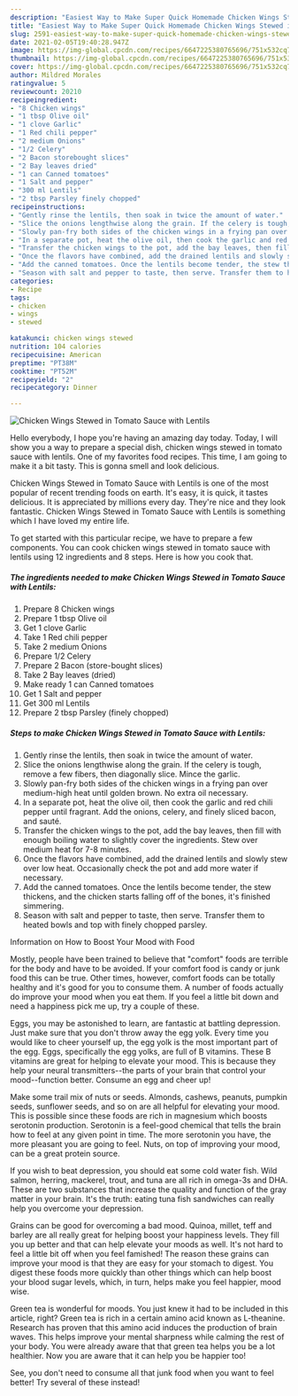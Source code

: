 ```yaml
---
description: "Easiest Way to Make Super Quick Homemade Chicken Wings Stewed in Tomato Sauce with Lentils"
title: "Easiest Way to Make Super Quick Homemade Chicken Wings Stewed in Tomato Sauce with Lentils"
slug: 2591-easiest-way-to-make-super-quick-homemade-chicken-wings-stewed-in-tomato-sauce-with-lentils
date: 2021-02-05T19:40:28.947Z
image: https://img-global.cpcdn.com/recipes/6647225380765696/751x532cq70/chicken-wings-stewed-in-tomato-sauce-with-lentils-recipe-main-photo.jpg
thumbnail: https://img-global.cpcdn.com/recipes/6647225380765696/751x532cq70/chicken-wings-stewed-in-tomato-sauce-with-lentils-recipe-main-photo.jpg
cover: https://img-global.cpcdn.com/recipes/6647225380765696/751x532cq70/chicken-wings-stewed-in-tomato-sauce-with-lentils-recipe-main-photo.jpg
author: Mildred Morales
ratingvalue: 5
reviewcount: 20210
recipeingredient:
- "8 Chicken wings"
- "1 tbsp Olive oil"
- "1 clove Garlic"
- "1 Red chili pepper"
- "2 medium Onions"
- "1/2 Celery"
- "2 Bacon storebought slices"
- "2 Bay leaves dried"
- "1 can Canned tomatoes"
- "1 Salt and pepper"
- "300 ml Lentils"
- "2 tbsp Parsley finely chopped"
recipeinstructions:
- "Gently rinse the lentils, then soak in twice the amount of water."
- "Slice the onions lengthwise along the grain. If the celery is tough, remove a few fibers, then diagonally slice. Mince the garlic."
- "Slowly pan-fry both sides of the chicken wings in a frying pan over medium-high heat until golden brown. No extra oil necessary."
- "In a separate pot, heat the olive oil, then cook the garlic and red chili pepper until fragrant. Add the onions, celery, and finely sliced bacon, and sauté."
- "Transfer the chicken wings to the pot, add the bay leaves, then fill with enough boiling water to slightly cover the ingredients. Stew over medium heat for 7-8 minutes."
- "Once the flavors have combined, add the drained lentils and slowly stew over low heat. Occasionally check the pot and add more water if necessary."
- "Add the canned tomatoes. Once the lentils become tender, the stew thickens, and the chicken starts falling off of the bones, it&#39;s finished simmering."
- "Season with salt and pepper to taste, then serve. Transfer them to heated bowls and top with finely chopped parsley."
categories:
- Recipe
tags:
- chicken
- wings
- stewed

katakunci: chicken wings stewed 
nutrition: 104 calories
recipecuisine: American
preptime: "PT38M"
cooktime: "PT52M"
recipeyield: "2"
recipecategory: Dinner

---
```



![Chicken Wings Stewed in Tomato Sauce with Lentils](https://img-global.cpcdn.com/recipes/6647225380765696/751x532cq70/chicken-wings-stewed-in-tomato-sauce-with-lentils-recipe-main-photo.jpg)

Hello everybody, I hope you're having an amazing day today. Today, I will show you a way to prepare a special dish, chicken wings stewed in tomato sauce with lentils. One of my favorites food recipes. This time, I am going to make it a bit tasty. This is gonna smell and look delicious.



Chicken Wings Stewed in Tomato Sauce with Lentils is one of the most popular of recent trending foods on earth. It's easy, it is quick, it tastes delicious. It is appreciated by millions every day. They're nice and they look fantastic. Chicken Wings Stewed in Tomato Sauce with Lentils is something which I have loved my entire life.


To get started with this particular recipe, we have to prepare a few components. You can cook chicken wings stewed in tomato sauce with lentils using 12 ingredients and 8 steps. Here is how you cook that.

<!--inarticleads1-->

##### The ingredients needed to make Chicken Wings Stewed in Tomato Sauce with Lentils:

1. Prepare 8 Chicken wings
1. Prepare 1 tbsp Olive oil
1. Get 1 clove Garlic
1. Take 1 Red chili pepper
1. Take 2 medium Onions
1. Prepare 1/2 Celery
1. Prepare 2 Bacon (store-bought slices)
1. Take 2 Bay leaves (dried)
1. Make ready 1 can Canned tomatoes
1. Get 1 Salt and pepper
1. Get 300 ml Lentils
1. Prepare 2 tbsp Parsley (finely chopped)




<!--inarticleads2-->

##### Steps to make Chicken Wings Stewed in Tomato Sauce with Lentils:

1. Gently rinse the lentils, then soak in twice the amount of water.
1. Slice the onions lengthwise along the grain. If the celery is tough, remove a few fibers, then diagonally slice. Mince the garlic.
1. Slowly pan-fry both sides of the chicken wings in a frying pan over medium-high heat until golden brown. No extra oil necessary.
1. In a separate pot, heat the olive oil, then cook the garlic and red chili pepper until fragrant. Add the onions, celery, and finely sliced bacon, and sauté.
1. Transfer the chicken wings to the pot, add the bay leaves, then fill with enough boiling water to slightly cover the ingredients. Stew over medium heat for 7-8 minutes.
1. Once the flavors have combined, add the drained lentils and slowly stew over low heat. Occasionally check the pot and add more water if necessary.
1. Add the canned tomatoes. Once the lentils become tender, the stew thickens, and the chicken starts falling off of the bones, it&#39;s finished simmering.
1. Season with salt and pepper to taste, then serve. Transfer them to heated bowls and top with finely chopped parsley.




Information on How to Boost Your Mood with Food


Mostly, people have been trained to believe that "comfort" foods are terrible for the body and have to be avoided. If your comfort food is candy or junk food this can be true. Other times, however, comfort foods can be totally healthy and it's good for you to consume them. A number of foods actually do improve your mood when you eat them. If you feel a little bit down and need a happiness pick me up, try a couple of these.

Eggs, you may be astonished to learn, are fantastic at battling depression. Just make sure that you don't throw away the egg yolk. Every time you would like to cheer yourself up, the egg yolk is the most important part of the egg. Eggs, specifically the egg yolks, are full of B vitamins. These B vitamins are great for helping to elevate your mood. This is because they help your neural transmitters--the parts of your brain that control your mood--function better. Consume an egg and cheer up!

Make some trail mix of nuts or seeds. Almonds, cashews, peanuts, pumpkin seeds, sunflower seeds, and so on are all helpful for elevating your mood. This is possible since these foods are rich in magnesium which boosts serotonin production. Serotonin is a feel-good chemical that tells the brain how to feel at any given point in time. The more serotonin you have, the more pleasant you are going to feel. Nuts, on top of improving your mood, can be a great protein source.

If you wish to beat depression, you should eat some cold water fish. Wild salmon, herring, mackerel, trout, and tuna are all rich in omega-3s and DHA. These are two substances that increase the quality and function of the gray matter in your brain. It's the truth: eating tuna fish sandwiches can really help you overcome your depression. 

Grains can be good for overcoming a bad mood. Quinoa, millet, teff and barley are all really great for helping boost your happiness levels. They fill you up better and that can help elevate your moods as well. It's not hard to feel a little bit off when you feel famished! The reason these grains can improve your mood is that they are easy for your stomach to digest. You digest these foods more quickly than other things which can help boost your blood sugar levels, which, in turn, helps make you feel happier, mood wise.

Green tea is wonderful for moods. You just knew it had to be included in this article, right? Green tea is rich in a certain amino acid known as L-theanine. Research has proven that this amino acid induces the production of brain waves. This helps improve your mental sharpness while calming the rest of your body. You were already aware that that green tea helps you be a lot healthier. Now you are aware that it can help you be happier too!

See, you don't need to consume all that junk food when you want to feel better! Try several of these instead!

